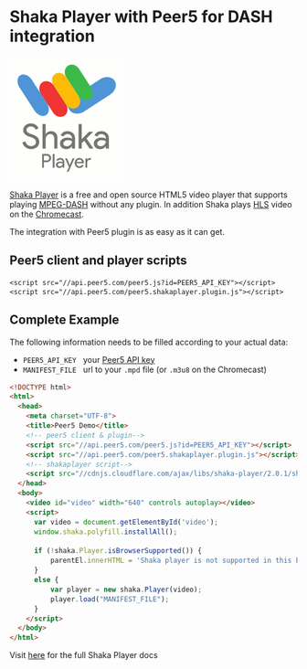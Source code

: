 # Shaka Player with Peer5 for DASH integration

![](./images/shaka-player.png)

[Shaka Player](https://github.com/google/shaka-player) is a free and open source HTML5 video player that supports playing [MPEG-DASH](https://en.wikipedia.org/wiki/Dynamic_Adaptive_Streaming_over_HTTP) without any plugin. In addition Shaka plays [HLS](https://en.wikipedia.org/wiki/HTTP_Live_Streaming) video on the [Chromecast](/platforms/chromecast).

The integration with Peer5 plugin is as easy as it can get.
 
## Peer5 client and player scripts

    <script src="//api.peer5.com/peer5.js?id=PEER5_API_KEY"></script>
    <script src="//api.peer5.com/peer5.shakaplayer.plugin.js"></script>
    
## Complete Example 
 
The following information needs to be filled according to your actual data:
 
- `PEER5_API_KEY` &nbsp;&nbsp;your [Peer5 API key](https://app.peer5.com/integration)
- `MANIFEST_FILE` &nbsp;&nbsp;url to your `.mpd` file (or `.m3u8` on the Chromecast)
  
```html
<!DOCTYPE html>
<html>
  <head>
    <meta charset="UTF-8">
    <title>Peer5 Demo</title>
    <!-- peer5 client & plugin-->
    <script src="//api.peer5.com/peer5.js?id=PEER5_API_KEY"></script>
    <script src="//api.peer5.com/peer5.shakaplayer.plugin.js"></script>
    <!-- shakaplayer script-->
    <script src="//cdnjs.cloudflare.com/ajax/libs/shaka-player/2.0.1/shaka-player.compiled.js"></script>
  </head>
  <body>
    <video id="video" width="640" controls autoplay></video>
    <script>
      var video = document.getElementById('video');
      window.shaka.polyfill.installAll();

      if (!shaka.Player.isBrowserSupported()) {
          parentEl.innerHTML = 'Shaka player is not supported in this browser';
      }
      else {
          var player = new shaka.Player(video);
          player.load("MANIFEST_FILE");
      }
    </script>
  </body>
</html>
```

Visit [here](https://github.com/google/shaka-player) for the full Shaka Player docs
